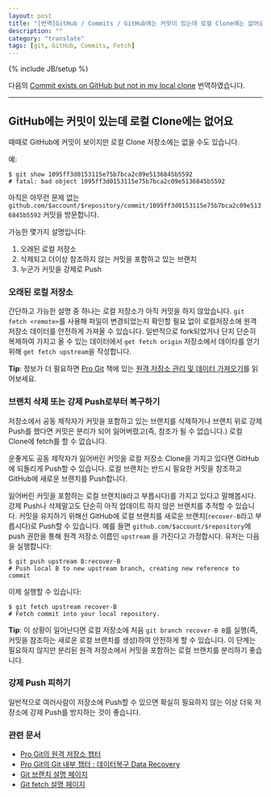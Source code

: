 ```yaml
---
layout: post
title: "[번역]GitHub / Commits / GitHub에는 커밋이 있는데 로컬 Clone에는 없어요"
description: ""
category: "translate"
tags: [git, GitHub, Commits, Fetch]
---
```

{% include JB/setup %}

다음의 [Commit exists on GitHub but not in my local clone](https://help.github.com/articles/commit-exists-on-github-but-not-in-my-local-clone) 번역하였습니다.

---

## GitHub에는 커밋이 있는데 로컬 Clone에는 없어요

때때로 GitHub에 커밋이 보이지만 로컬 Clone 저장소에는 없을 수도 있습니다.

예:

	$ git show 1095ff3d0153115e75b7bca2c09e5136845b5592
	# fatal: bad object 1095ff3d0153115e75b7bca2c09e5136845b5592

아직은 아무런 문제 없는 `github.com/$account/$repository/commit/1095ff3d0153115e75b7bca2c09e5136845b5592` 커밋을 방문합니다.

가능한 몇가지 설명입니다:

1. 오래된 로컬 저장소
2. 삭제되고 더이상 참조하지 않는 커밋을 포함하고 있는 브랜치
3. 누군가 커밋을 강제로 Push

### 오래된 로컬 저장소

간단하고 가능한 설명 중 하나는 로컬 저장소가 아직 커밋을 하지 않았습니다. `git fetch <remote>`를 사용해 파일이 변경되었는지 확인할 필요 없이 로컬저장소에 원격 저장소 데이터를 안전하게 가져올 수 있습니다. 일반적으로 fork되었거나 단지 단순히 복제하여 가지고 올 수 있는 데이터에서 `get fetch origin` 저장소에서 데이타를 얻기 위해 `get fetch upstream`을 작성합니다.

**Tip**: 정보가 더 필요하면 [Pro Git](http://git-scm.com/book/ko/) 책에 있는 [원격 저장소 관리 및 데이터 가져오기](http://git-scm.com/book/ko/Git%EC%9D%98-%EA%B8%B0%EC%B4%88-%EB%A6%AC%EB%AA%A8%ED%8A%B8-%EC%A0%80%EC%9E%A5%EC%86%8C)를 읽어보세요.

### 브랜치 삭제 또는 강제 Push로부터 복구하기

저장소에서 공동 제작자가 커밋을 포함하고 있는 브랜치를 삭제하거나 브랜치 위로 강제 Push를 했다면 커밋은 분리가 되어 잃어버렸고(즉, 참조가 될 수 없습니다.) 로컬 Clone에 fetch를 할 수 없습니다.

운좋게도 공동 제작자가 잃어버린 커밋을 로컬 저장소 Clone을 가지고 있다면 GitHub에 되돌리게 Push할 수 있습니다. 로컬 브랜치는 반드시 필요한 커밋을 참조하고 GitHub에 새로운 브랜치를 Push합니다.

잃어버린 커밋을 포함하는 로컬 브랜치(`B`라고 부릅시다)를 가지고 있다고 말해봅시다. 강제 Push나 삭제말고도 단순히 아직 업데이트 하지 않은 브랜치를 추적할 수 있습니다. 커밋을 유지하기 위해선 GitHub에 로컬 브랜치를 새로운 브랜치(`recover-B`라고 부릅시다)로 Push할 수 있습니다. 예를 들면 `github.com/$account/$repository`에 push 권한을 통해 원격 저장소 이름인 `upstream` 을 가진다고 가정합시다. 유저는 다음을 실행합니다:

	$ git push upstream B:recover-B
	# Push local B to new upstream branch, creating new reference to commit

이제 실행할 수 있습니다:

	$ git fetch upstream recover-B
	# Fetch commit into your local repository.

**Tip**: 이 상황이 일어난다면 로컬 저장소에 처음 `git branch recover-B B`를 실행(즉, 커밋을 참조하는 새로운 로컬 브랜치를 생성)하여 안전하게 할 수 있습니다. 이 단계는 필요하지 않지만 분리된 원격 저장소에서 커밋을 포함하는 로컬 브랜치를 분리하기 좋습니다.

### 강제 Push 피하기

일반적으로 여러사람이 저장소에 Push할 수 있으면 확실히 필요하지 않는 이상 더욱 저장소에 강제 Push를 방지하는 것이 좋습니다. 

### 관련 문서
- [Pro Git의 원격 저장소 챕터](http://git-scm.com/book/ko/Git%EC%9D%98-%EA%B8%B0%EC%B4%88-%EB%A6%AC%EB%AA%A8%ED%8A%B8-%EC%A0%80%EC%9E%A5%EC%86%8C)
- [Pro Git의 Git 내부 챕터 : 데이터복구 Data Recovery](http://git-scm.com/book/ko/Git%EC%9D%98-%EB%82%B4%EB%B6%80-%EC%9A%B4%EC%98%81-%EB%B0%8F-%EB%8D%B0%EC%9D%B4%ED%84%B0-%EB%B3%B5%EA%B5%AC)
- [Git 브랜치 설명 페이지](http://git-scm.com/docs/git-branch)
- [Git fetch 설명 페이지](http://git-scm.com/docs/git-fetch)